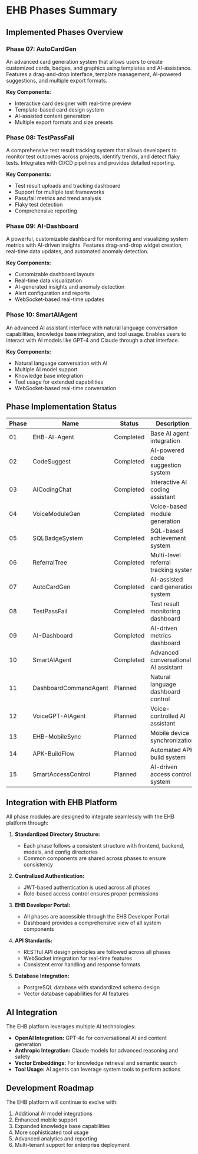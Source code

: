 # EHB Phases Summary

## Implemented Phases Overview

### Phase 07: AutoCardGen
An advanced card generation system that allows users to create customized cards, badges, and graphics using templates and AI-assistance. Features a drag-and-drop interface, template management, AI-powered suggestions, and multiple export formats.

**Key Components:**
- Interactive card designer with real-time preview
- Template-based card design system
- AI-assisted content generation
- Multiple export formats and size presets

### Phase 08: TestPassFail
A comprehensive test result tracking system that allows developers to monitor test outcomes across projects, identify trends, and detect flaky tests. Integrates with CI/CD pipelines and provides detailed reporting.

**Key Components:**
- Test result uploads and tracking dashboard
- Support for multiple test frameworks
- Pass/fail metrics and trend analysis
- Flaky test detection
- Comprehensive reporting

### Phase 09: AI-Dashboard
A powerful, customizable dashboard for monitoring and visualizing system metrics with AI-driven insights. Features drag-and-drop widget creation, real-time data updates, and automated anomaly detection.

**Key Components:**
- Customizable dashboard layouts
- Real-time data visualization
- AI-generated insights and anomaly detection
- Alert configuration and reports
- WebSocket-based real-time updates

### Phase 10: SmartAIAgent
An advanced AI assistant interface with natural language conversation capabilities, knowledge base integration, and tool usage. Enables users to interact with AI models like GPT-4 and Claude through a chat interface.

**Key Components:**
- Natural language conversation with AI
- Multiple AI model support
- Knowledge base integration
- Tool usage for extended capabilities
- WebSocket-based real-time conversation

## Phase Implementation Status

| Phase | Name | Status | Description |
|-------|------|--------|-------------|
| 01 | EHB-AI-Agent | Completed | Base AI agent integration |
| 02 | CodeSuggest | Completed | AI-powered code suggestion system |
| 03 | AICodingChat | Completed | Interactive AI coding assistant |
| 04 | VoiceModuleGen | Completed | Voice-based module generation |
| 05 | SQLBadgeSystem | Completed | SQL-based achievement system |
| 06 | ReferralTree | Completed | Multi-level referral tracking system |
| 07 | AutoCardGen | Completed | AI-assisted card generation system |
| 08 | TestPassFail | Completed | Test result monitoring dashboard |
| 09 | AI-Dashboard | Completed | AI-driven metrics dashboard |
| 10 | SmartAIAgent | Completed | Advanced conversational AI assistant |
| 11 | DashboardCommandAgent | Planned | Natural language dashboard control |
| 12 | VoiceGPT-AIAgent | Planned | Voice-controlled AI assistant |
| 13 | EHB-MobileSync | Planned | Mobile device synchronization |
| 14 | APK-BuildFlow | Planned | Automated APK build system |
| 15 | SmartAccessControl | Planned | AI-driven access control system |

## Integration with EHB Platform

All phase modules are designed to integrate seamlessly with the EHB platform through:

1. **Standardized Directory Structure:**
   - Each phase follows a consistent structure with frontend, backend, models, and config directories
   - Common components are shared across phases to ensure consistency

2. **Centralized Authentication:**
   - JWT-based authentication is used across all phases
   - Role-based access control ensures proper permissions

3. **EHB Developer Portal:**
   - All phases are accessible through the EHB Developer Portal
   - Dashboard provides a comprehensive view of all system components

4. **API Standards:**
   - RESTful API design principles are followed across all phases
   - WebSocket integration for real-time features
   - Consistent error handling and response formats

5. **Database Integration:**
   - PostgreSQL database with standardized schema design
   - Vector database capabilities for AI features

## AI Integration

The EHB platform leverages multiple AI technologies:

- **OpenAI Integration:** GPT-4o for conversational AI and content generation
- **Anthropic Integration:** Claude models for advanced reasoning and safety
- **Vector Embeddings:** For knowledge retrieval and semantic search
- **Tool Usage:** AI agents can leverage system tools to perform actions

## Development Roadmap

The EHB platform will continue to evolve with:

1. Additional AI model integrations
2. Enhanced mobile support
3. Expanded knowledge base capabilities
4. More sophisticated tool usage
5. Advanced analytics and reporting
6. Multi-tenant support for enterprise deployment